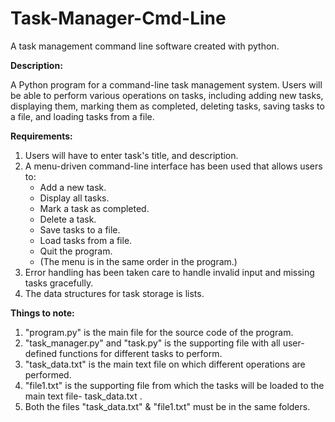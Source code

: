 # Task-Manager-Cmd-Line
A task management command line software created with python.

**Description:**

A Python program for a command-line task management system. Users will be able to perform various operations on tasks, including adding new tasks, displaying them, marking them as completed, deleting tasks, saving tasks to a file, and loading tasks from a file.

**Requirements:**

1. Users will have to enter task's title, and description.
2. A menu-driven command-line interface has been used that allows users to:
    - Add a new task.
    - Display all tasks.
    - Mark a task as completed.
    - Delete a task.
    - Save tasks to a file.
    - Load tasks from a file.
    - Quit the program.
    - (The menu is in the same order in the program.)
3. Error handling has been taken care to handle invalid input and missing tasks gracefully.
4. The data structures for task storage is lists.

**Things to note:**
1. "program.py" is the main file for the source code of the program.
2. "task_manager.py" and "task.py" is the supporting file with all user-defined functions for different tasks to perform.
3. "task_data.txt" is the main text file on which different operations are performed.
4. "file1.txt" is the supporting file from which the tasks will be loaded to the main text file- task_data.txt .
5. Both the files "task_data.txt" & "file1.txt" must be in the same folders.
